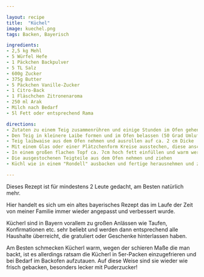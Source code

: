 ```yaml
---

layout: recipe
title:  "Küchel"
image: kuechel.png
tags: Backen, Bayerisch

ingredients:
- 2,5 kg Mehl
- 5 Würfel Hefe
- 1 Päckchen Backpulver
- 5 TL Salz
- 600g Zucker
- 375g Butter
- 5 Päckchen Vanille-Zucker
- 1 Citro-Back
- 1 Fläschchen Zitronenaroma
- 250 ml Arak
- Milch nach Bedarf
- 5l Fett oder entsprechend Rama

directions:
- Zutaten zu einem Teig zusammenrühren und einige Stunden im Ofen gehen lassen
- Den Teig in kleinere Laibe formen und im Ofen belassen (50 Grad Umluft)
- Teig laibwaise aus dem Ofen nehmen und ausrollen auf ca. 2 cm Dicke
- Mit einem Glas oder einer Plätzchenform Kreise ausstechen, diese anschliessend auf einem Backblech nochmal in den Ofen
- In einem großen flachen Topf ca. 7cm hoch fett einfüllen und warm werden lassen
- Die ausgestochenen Teigteile aus dem Ofen nehmen und ziehen
- Küchl wie in einem "Rondell" ausbacken und fertige herausnehmen und zum abtropfen auf Küchenrolle auslegen

---
```


Dieses Rezept ist für mindestens 2 Leute gedacht, am Besten natürlich mehr.

Hier handelt es sich um ein altes bayerisches Rezept das im Laufe der Zeit von meiner Familie immer wieder angepasst und verbessert wurde.

Kücherl sind in Bayern vorallem zu großen Anlässen wie Taufen, Konfirmationen etc. sehr beliebt und werden dann entsprechend alle Haushalte überreicht,
die gratuliert oder Geschenke hinterlassen haben.

Am Besten schmecken Kücherl warm, wegen der schieren Maße die man backt, ist es allerdings ratsam die Kücherl in 5er-Packen einzugefrieren und bei Bedarf
im Backofen aufzutauen. Auf diese Weise sind sie wieder wie frisch gebacken, besonders lecker mit Puderzucker!
